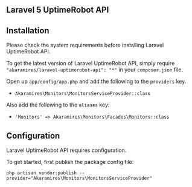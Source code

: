 ## Laravel 5 UptimeRobot API

## Installation

Please check the system requirements before installing Laravel UptimeRobot API.

To get the latest version of Laravel UptimeRobot API, simply require `"akaramires/laravel-uptimerobot-api": "*"` in your `composer.json` file.

Open up `app/config/app.php` and add the following to the `providers` key.

* `Akaramires\Monitors\MonitorsServiceProvider::class`

Also add the following to the `aliases` key:

* `'Monitors' => Akaramires\Monitors\Facades\Monitors::class`

## Configuration

Laravel UptimeRobot API requires configuration.

To get started, first publish the package config file:

    php artisan vendor:publish --provider="Akaramires\Monitors\MonitorsServiceProvider"
